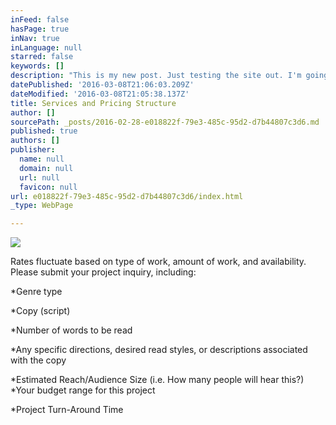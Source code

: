 ```yaml
---
inFeed: false
hasPage: true
inNav: true
inLanguage: null
starred: false
keywords: []
description: "This is my new post. Just testing the site out. I'm going to add a picture below. The post will eventually be about my Rates.\_"
datePublished: '2016-03-08T21:06:03.209Z'
dateModified: '2016-03-08T21:05:38.137Z'
title: Services and Pricing Structure
author: []
sourcePath: _posts/2016-02-28-e018822f-79e3-485c-95d2-d7b44807c3d6.md
published: true
authors: []
publisher:
  name: null
  domain: null
  url: null
  favicon: null
url: e018822f-79e3-485c-95d2-d7b44807c3d6/index.html
_type: WebPage

---
```

![](https://the-grid-user-content.s3-us-west-2.amazonaws.com/04a324e0-5ffc-4037-94c4-d90fe570acbb.jpg)

Rates fluctuate based on type of work, amount of work, and availability. Please submit your project inquiry, including:

\*Genre type 

\*Copy (script) 

\*Number of words to be read 

\*Any specific directions, desired read styles, or descriptions associated with the copy 

\*Estimated Reach/Audience Size (i.e. How many people will hear this?)
\*Your budget range for this project 

\*Project Turn-Around Time